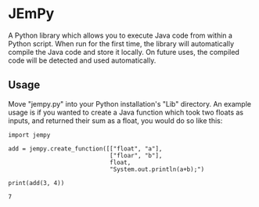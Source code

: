 # JEmPy
A Python library which allows you to execute Java code from within a Python script. When run for the first time, the library will automatically compile the Java code and store it locally. On future uses, the compiled code will be detected and used automatically.

## Usage
Move "jempy.py" into your Python installation's "Lib" directory.
An example usage is if you wanted to create a Java function which took two floats as inputs, and returned their sum as a float, you would do so like this:
```
import jempy

add = jempy.create_function([["float", "a"],
                             ["floar", "b"],
                             float,
                             "System.out.println(a+b);")

print(add(3, 4))
```
```
7
```
